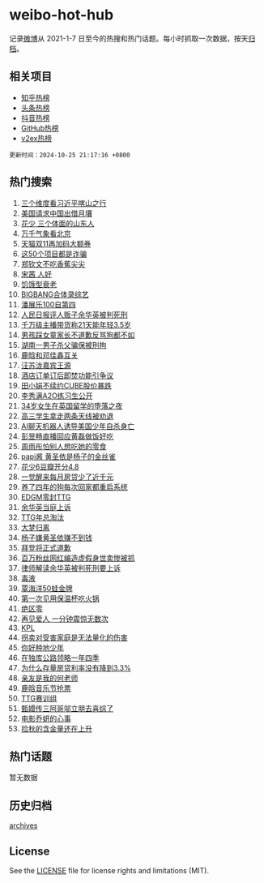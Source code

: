 # weibo-hot-hub

记录[微博](https://www.weibo.com)从 2021-1-7 日至今的热搜和热门话题。每小时抓取一次数据，按天[归档](archives)。

## 相关项目

- [知乎热榜](https://github.com/lonnyzhang423/zhihu-hot-hub)
- [头条热榜](https://github.com/lonnyzhang423/toutiao-hot-hub)
- [抖音热榜](https://github.com/lonnyzhang423/douyin-hot-hub)
- [GitHub热榜](https://github.com/lonnyzhang423/github-hot-hub)
- [v2ex热榜](https://github.com/lonnyzhang423/v2ex-hot-hub)


`更新时间：2024-10-25 21:17:16 +0800`

## 热门搜索

1. [三个维度看习近平喀山之行](https://m.weibo.cn/search?containerid=100103type%3D1%26t%3D10%26q%3D%23%E4%B8%89%E4%B8%AA%E7%BB%B4%E5%BA%A6%E7%9C%8B%E4%B9%A0%E8%BF%91%E5%B9%B3%E5%96%80%E5%B1%B1%E4%B9%8B%E8%A1%8C%23&stream_entry_id=51&isnewpage=1&extparam=seat%3D1%26pos%3D0%26q%3D%2523%25E4%25B8%2589%25E4%25B8%25AA%25E7%25BB%25B4%25E5%25BA%25A6%25E7%259C%258B%25E4%25B9%25A0%25E8%25BF%2591%25E5%25B9%25B3%25E5%2596%2580%25E5%25B1%25B1%25E4%25B9%258B%25E8%25A1%258C%2523%26cate%3D10103%26dgr%3D0%26filter_type%3Drealtimehot%26stream_entry_id%3D51%26c_type%3D51%26display_time%3D1729862235%26pre_seqid%3D17298622353810219472483)
1. [美国请求中国出借月壤](https://m.weibo.cn/search?containerid=100103type%3D1%26t%3D10%26q%3D%23%E7%BE%8E%E5%9B%BD%E8%AF%B7%E6%B1%82%E4%B8%AD%E5%9B%BD%E5%87%BA%E5%80%9F%E6%9C%88%E5%A3%A4%23&stream_entry_id=31&isnewpage=1&extparam=seat%3D1%26pos%3D0%26q%3D%2523%25E7%25BE%258E%25E5%259B%25BD%25E8%25AF%25B7%25E6%25B1%2582%25E4%25B8%25AD%25E5%259B%25BD%25E5%2587%25BA%25E5%2580%259F%25E6%259C%2588%25E5%25A3%25A4%2523%26flag%3D2%26filter_type%3Drealtimehot%26realpos%3D1%26cate%3D5001%26band_rank%3D1%26c_type%3D31%26lcate%3D5001%26stream_entry_id%3D31%26dgr%3D0%26display_time%3D1729862235%26pre_seqid%3D17298622353810219472483)
1. [花少 三个体面的山东人](https://m.weibo.cn/search?containerid=100103type%3D1%26t%3D10%26q%3D%E8%8A%B1%E5%B0%91+%E4%B8%89%E4%B8%AA%E4%BD%93%E9%9D%A2%E7%9A%84%E5%B1%B1%E4%B8%9C%E4%BA%BA&stream_entry_id=31&isnewpage=1&extparam=seat%3D1%26pos%3D1%26q%3D%25E8%258A%25B1%25E5%25B0%2591%2520%25E4%25B8%2589%25E4%25B8%25AA%25E4%25BD%2593%25E9%259D%25A2%25E7%259A%2584%25E5%25B1%25B1%25E4%25B8%259C%25E4%25BA%25BA%26flag%3D1%26filter_type%3Drealtimehot%26realpos%3D2%26cate%3D5001%26band_rank%3D2%26c_type%3D31%26lcate%3D5001%26stream_entry_id%3D31%26dgr%3D0%26display_time%3D1729862235%26pre_seqid%3D17298622353810219472483)
1. [万千气象看北京](https://m.weibo.cn/search?containerid=100103type%3D1%26t%3D10%26q%3D%23%E4%B8%87%E5%8D%83%E6%B0%94%E8%B1%A1%E7%9C%8B%E5%8C%97%E4%BA%AC%23&stream_entry_id=31&isnewpage=1&extparam=seat%3D1%26pos%3D2%26q%3D%2523%25E4%25B8%2587%25E5%258D%2583%25E6%25B0%2594%25E8%25B1%25A1%25E7%259C%258B%25E5%258C%2597%25E4%25BA%25AC%2523%26flag%3D0%26filter_type%3Drealtimehot%26realpos%3D3%26cate%3D5001%26band_rank%3D3%26c_type%3D31%26lcate%3D5001%26stream_entry_id%3D31%26dgr%3D0%26display_time%3D1729862235%26pre_seqid%3D17298622353810219472483)
1. [天猫双11再加码大额券](https://m.weibo.cn/search?containerid=100103type%3D1%26t%3D10%26q%3D%23%E5%A4%A9%E7%8C%AB%E5%8F%8C11%E5%86%8D%E5%8A%A0%E7%A0%81%E5%A4%A7%E9%A2%9D%E5%88%B8%23&stream_entry_id=31&isnewpage=1&extparam=seat%3D1%26pos%3D3%26q%3D%2523%25E5%25A4%25A9%25E7%258C%25AB%25E5%258F%258C11%25E5%2586%258D%25E5%258A%25A0%25E7%25A0%2581%25E5%25A4%25A7%25E9%25A2%259D%25E5%2588%25B8%2523%26topic_ad%3D1%26adid%3D260410%26filter_type%3Drealtimehot%26c_type%3D31%26cate%3D5001%26band_rank%3D4%26is_ad_pos%3D1%26lcate%3D5001%26stream_entry_id%3D31%26dgr%3D0%26display_time%3D1729862235%26pre_seqid%3D17298622353810219472483)
1. [这50个项目都是诈骗](https://m.weibo.cn/search?containerid=100103type%3D1%26t%3D10%26q%3D%23%E8%BF%9950%E4%B8%AA%E9%A1%B9%E7%9B%AE%E9%83%BD%E6%98%AF%E8%AF%88%E9%AA%97%23&stream_entry_id=31&isnewpage=1&extparam=seat%3D1%26pos%3D4%26q%3D%2523%25E8%25BF%259950%25E4%25B8%25AA%25E9%25A1%25B9%25E7%259B%25AE%25E9%2583%25BD%25E6%2598%25AF%25E8%25AF%2588%25E9%25AA%2597%2523%26flag%3D0%26filter_type%3Drealtimehot%26realpos%3D4%26cate%3D5001%26band_rank%3D4%26c_type%3D31%26lcate%3D5001%26stream_entry_id%3D31%26dgr%3D0%26display_time%3D1729862235%26pre_seqid%3D17298622353810219472483)
1. [郑钦文不吃香蕉尖尖](https://m.weibo.cn/search?containerid=100103type%3D1%26t%3D10%26q%3D%E9%83%91%E9%92%A6%E6%96%87%E4%B8%8D%E5%90%83%E9%A6%99%E8%95%89%E5%B0%96%E5%B0%96&stream_entry_id=31&isnewpage=1&extparam=seat%3D1%26pos%3D5%26q%3D%25E9%2583%2591%25E9%2592%25A6%25E6%2596%2587%25E4%25B8%258D%25E5%2590%2583%25E9%25A6%2599%25E8%2595%2589%25E5%25B0%2596%25E5%25B0%2596%26flag%3D0%26filter_type%3Drealtimehot%26realpos%3D5%26cate%3D5001%26band_rank%3D5%26c_type%3D31%26lcate%3D5001%26stream_entry_id%3D31%26dgr%3D0%26display_time%3D1729862235%26pre_seqid%3D17298622353810219472483)
1. [宋茜 人好](https://m.weibo.cn/search?containerid=100103type%3D1%26t%3D10%26q%3D%E5%AE%8B%E8%8C%9C+%E4%BA%BA%E5%A5%BD&stream_entry_id=31&isnewpage=1&extparam=seat%3D1%26pos%3D6%26q%3D%25E5%25AE%258B%25E8%258C%259C%2520%25E4%25BA%25BA%25E5%25A5%25BD%26flag%3D1%26filter_type%3Drealtimehot%26realpos%3D6%26cate%3D5001%26band_rank%3D6%26c_type%3D31%26lcate%3D5001%26stream_entry_id%3D31%26dgr%3D0%26display_time%3D1729862235%26pre_seqid%3D17298622353810219472483)
1. [饥饿型衰老](https://m.weibo.cn/search?containerid=100103type%3D1%26t%3D10%26q%3D%23%E9%A5%A5%E9%A5%BF%E5%9E%8B%E8%A1%B0%E8%80%81%23&stream_entry_id=31&isnewpage=1&extparam=seat%3D1%26pos%3D7%26q%3D%2523%25E9%25A5%25A5%25E9%25A5%25BF%25E5%259E%258B%25E8%25A1%25B0%25E8%2580%2581%2523%26dgr%3D0%26adid%3D260233%26filter_type%3Drealtimehot%26c_type%3D31%26cate%3D5001%26band_rank%3D7%26lcate%3D5001%26stream_entry_id%3D31%26is_ad_pos%3D1%26display_time%3D1729862235%26pre_seqid%3D17298622353810219472483)
1. [BIGBANG合体录综艺](https://m.weibo.cn/search?containerid=100103type%3D1%26t%3D10%26q%3D%23BIGBANG%E5%90%88%E4%BD%93%E5%BD%95%E7%BB%BC%E8%89%BA%23&stream_entry_id=31&isnewpage=1&extparam=seat%3D1%26pos%3D8%26q%3D%2523BIGBANG%25E5%2590%2588%25E4%25BD%2593%25E5%25BD%2595%25E7%25BB%25BC%25E8%2589%25BA%2523%26flag%3D1%26filter_type%3Drealtimehot%26realpos%3D7%26cate%3D5001%26band_rank%3D7%26c_type%3D31%26lcate%3D5001%26stream_entry_id%3D31%26dgr%3D0%26display_time%3D1729862235%26pre_seqid%3D17298622353810219472483)
1. [潘展乐100自第四](https://m.weibo.cn/search?containerid=100103type%3D1%26t%3D10%26q%3D%23%E6%BD%98%E5%B1%95%E4%B9%90100%E8%87%AA%E7%AC%AC%E5%9B%9B%23&stream_entry_id=31&isnewpage=1&extparam=seat%3D1%26pos%3D9%26q%3D%2523%25E6%25BD%2598%25E5%25B1%2595%25E4%25B9%2590100%25E8%2587%25AA%25E7%25AC%25AC%25E5%259B%259B%2523%26flag%3D1%26filter_type%3Drealtimehot%26realpos%3D8%26cate%3D5001%26band_rank%3D8%26c_type%3D31%26lcate%3D5001%26stream_entry_id%3D31%26dgr%3D0%26display_time%3D1729862235%26pre_seqid%3D17298622353810219472483)
1. [人民日报评人贩子余华英被判死刑](https://m.weibo.cn/search?containerid=100103type%3D1%26t%3D10%26q%3D%23%E4%BA%BA%E6%B0%91%E6%97%A5%E6%8A%A5%E8%AF%84%E4%BA%BA%E8%B4%A9%E5%AD%90%E4%BD%99%E5%8D%8E%E8%8B%B1%E8%A2%AB%E5%88%A4%E6%AD%BB%E5%88%91%23&stream_entry_id=31&isnewpage=1&extparam=seat%3D1%26pos%3D10%26q%3D%2523%25E4%25BA%25BA%25E6%25B0%2591%25E6%2597%25A5%25E6%258A%25A5%25E8%25AF%2584%25E4%25BA%25BA%25E8%25B4%25A9%25E5%25AD%2590%25E4%25BD%2599%25E5%258D%258E%25E8%258B%25B1%25E8%25A2%25AB%25E5%2588%25A4%25E6%25AD%25BB%25E5%2588%2591%2523%26flag%3D1%26filter_type%3Drealtimehot%26realpos%3D9%26cate%3D5001%26band_rank%3D9%26c_type%3D31%26lcate%3D5001%26stream_entry_id%3D31%26dgr%3D0%26display_time%3D1729862235%26pre_seqid%3D17298622353810219472483)
1. [千万级主播带货称21天能年轻3.5岁](https://m.weibo.cn/search?containerid=100103type%3D1%26t%3D10%26q%3D%23%E5%8D%83%E4%B8%87%E7%BA%A7%E4%B8%BB%E6%92%AD%E5%B8%A6%E8%B4%A7%E7%A7%B021%E5%A4%A9%E8%83%BD%E5%B9%B4%E8%BD%BB3.5%E5%B2%81%23&stream_entry_id=31&isnewpage=1&extparam=seat%3D1%26pos%3D11%26q%3D%2523%25E5%258D%2583%25E4%25B8%2587%25E7%25BA%25A7%25E4%25B8%25BB%25E6%2592%25AD%25E5%25B8%25A6%25E8%25B4%25A7%25E7%25A7%25B021%25E5%25A4%25A9%25E8%2583%25BD%25E5%25B9%25B4%25E8%25BD%25BB3.5%25E5%25B2%2581%2523%26flag%3D1%26filter_type%3Drealtimehot%26realpos%3D10%26cate%3D5001%26band_rank%3D10%26c_type%3D31%26lcate%3D5001%26stream_entry_id%3D31%26dgr%3D0%26display_time%3D1729862235%26pre_seqid%3D17298622353810219472483)
1. [男孩踩女童家长不道歉反骂狗都不如](https://m.weibo.cn/search?containerid=100103type%3D1%26t%3D10%26q%3D%23%E7%94%B7%E5%AD%A9%E8%B8%A9%E5%A5%B3%E7%AB%A5%E5%AE%B6%E9%95%BF%E4%B8%8D%E9%81%93%E6%AD%89%E5%8F%8D%E9%AA%82%E7%8B%97%E9%83%BD%E4%B8%8D%E5%A6%82%23&stream_entry_id=31&isnewpage=1&extparam=seat%3D1%26pos%3D12%26q%3D%2523%25E7%2594%25B7%25E5%25AD%25A9%25E8%25B8%25A9%25E5%25A5%25B3%25E7%25AB%25A5%25E5%25AE%25B6%25E9%2595%25BF%25E4%25B8%258D%25E9%2581%2593%25E6%25AD%2589%25E5%258F%258D%25E9%25AA%2582%25E7%258B%2597%25E9%2583%25BD%25E4%25B8%258D%25E5%25A6%2582%2523%26flag%3D1%26filter_type%3Drealtimehot%26realpos%3D11%26cate%3D5001%26band_rank%3D11%26c_type%3D31%26lcate%3D5001%26stream_entry_id%3D31%26dgr%3D0%26display_time%3D1729862235%26pre_seqid%3D17298622353810219472483)
1. [湖南一男子杀父骗保被刑拘](https://m.weibo.cn/search?containerid=100103type%3D1%26t%3D10%26q%3D%23%E6%B9%96%E5%8D%97%E4%B8%80%E7%94%B7%E5%AD%90%E6%9D%80%E7%88%B6%E9%AA%97%E4%BF%9D%E8%A2%AB%E5%88%91%E6%8B%98%23&stream_entry_id=31&isnewpage=1&extparam=seat%3D1%26pos%3D13%26q%3D%2523%25E6%25B9%2596%25E5%258D%2597%25E4%25B8%2580%25E7%2594%25B7%25E5%25AD%2590%25E6%259D%2580%25E7%2588%25B6%25E9%25AA%2597%25E4%25BF%259D%25E8%25A2%25AB%25E5%2588%2591%25E6%258B%2598%2523%26flag%3D1%26filter_type%3Drealtimehot%26realpos%3D12%26cate%3D5001%26band_rank%3D12%26c_type%3D31%26lcate%3D5001%26stream_entry_id%3D31%26dgr%3D0%26display_time%3D1729862235%26pre_seqid%3D17298622353810219472483)
1. [鹿晗和邓佳鑫互关](https://m.weibo.cn/search?containerid=100103type%3D1%26t%3D10%26q%3D%23%E9%B9%BF%E6%99%97%E5%92%8C%E9%82%93%E4%BD%B3%E9%91%AB%E4%BA%92%E5%85%B3%23&stream_entry_id=31&isnewpage=1&extparam=seat%3D1%26pos%3D14%26q%3D%2523%25E9%25B9%25BF%25E6%2599%2597%25E5%2592%258C%25E9%2582%2593%25E4%25BD%25B3%25E9%2591%25AB%25E4%25BA%2592%25E5%2585%25B3%2523%26flag%3D0%26filter_type%3Drealtimehot%26realpos%3D13%26cate%3D5001%26band_rank%3D13%26c_type%3D31%26lcate%3D5001%26stream_entry_id%3D31%26dgr%3D0%26display_time%3D1729862235%26pre_seqid%3D17298622353810219472483)
1. [汪苏泷嘉宾王源](https://m.weibo.cn/search?containerid=100103type%3D1%26t%3D10%26q%3D%23%E6%B1%AA%E8%8B%8F%E6%B3%B7%E5%98%89%E5%AE%BE%E7%8E%8B%E6%BA%90%23&stream_entry_id=31&isnewpage=1&extparam=seat%3D1%26pos%3D15%26q%3D%2523%25E6%25B1%25AA%25E8%258B%258F%25E6%25B3%25B7%25E5%2598%2589%25E5%25AE%25BE%25E7%258E%258B%25E6%25BA%2590%2523%26flag%3D1%26filter_type%3Drealtimehot%26realpos%3D14%26cate%3D5001%26band_rank%3D14%26c_type%3D31%26lcate%3D5001%26stream_entry_id%3D31%26dgr%3D0%26display_time%3D1729862235%26pre_seqid%3D17298622353810219472483)
1. [酒店订单订后即焚功能引争议](https://m.weibo.cn/search?containerid=100103type%3D1%26t%3D10%26q%3D%23%E9%85%92%E5%BA%97%E8%AE%A2%E5%8D%95%E8%AE%A2%E5%90%8E%E5%8D%B3%E7%84%9A%E5%8A%9F%E8%83%BD%E5%BC%95%E4%BA%89%E8%AE%AE%23&stream_entry_id=31&isnewpage=1&extparam=seat%3D1%26pos%3D16%26q%3D%2523%25E9%2585%2592%25E5%25BA%2597%25E8%25AE%25A2%25E5%258D%2595%25E8%25AE%25A2%25E5%2590%258E%25E5%258D%25B3%25E7%2584%259A%25E5%258A%259F%25E8%2583%25BD%25E5%25BC%2595%25E4%25BA%2589%25E8%25AE%25AE%2523%26flag%3D1%26filter_type%3Drealtimehot%26realpos%3D15%26cate%3D5001%26band_rank%3D15%26c_type%3D31%26lcate%3D5001%26stream_entry_id%3D31%26dgr%3D0%26display_time%3D1729862235%26pre_seqid%3D17298622353810219472483)
1. [田小娟不续约CUBE股价暴跌](https://m.weibo.cn/search?containerid=100103type%3D1%26t%3D10%26q%3D%23%E7%94%B0%E5%B0%8F%E5%A8%9F%E4%B8%8D%E7%BB%AD%E7%BA%A6CUBE%E8%82%A1%E4%BB%B7%E6%9A%B4%E8%B7%8C%23&stream_entry_id=31&isnewpage=1&extparam=seat%3D1%26pos%3D17%26q%3D%2523%25E7%2594%25B0%25E5%25B0%258F%25E5%25A8%259F%25E4%25B8%258D%25E7%25BB%25AD%25E7%25BA%25A6CUBE%25E8%2582%25A1%25E4%25BB%25B7%25E6%259A%25B4%25E8%25B7%258C%2523%26flag%3D1%26filter_type%3Drealtimehot%26realpos%3D16%26cate%3D5001%26band_rank%3D16%26c_type%3D31%26lcate%3D5001%26stream_entry_id%3D31%26dgr%3D0%26display_time%3D1729862235%26pre_seqid%3D17298622353810219472483)
1. [李秀满A2O练习生公开](https://m.weibo.cn/search?containerid=100103type%3D1%26t%3D10%26q%3D%23%E6%9D%8E%E7%A7%80%E6%BB%A1A2O%E7%BB%83%E4%B9%A0%E7%94%9F%E5%85%AC%E5%BC%80%23&stream_entry_id=31&isnewpage=1&extparam=seat%3D1%26pos%3D18%26q%3D%2523%25E6%259D%258E%25E7%25A7%2580%25E6%25BB%25A1A2O%25E7%25BB%2583%25E4%25B9%25A0%25E7%2594%259F%25E5%2585%25AC%25E5%25BC%2580%2523%26flag%3D1%26filter_type%3Drealtimehot%26realpos%3D17%26cate%3D5001%26band_rank%3D17%26c_type%3D31%26lcate%3D5001%26stream_entry_id%3D31%26dgr%3D0%26display_time%3D1729862235%26pre_seqid%3D17298622353810219472483)
1. [34岁女生在英国留学的堕落之夜](https://m.weibo.cn/search?containerid=100103type%3D1%26t%3D10%26q%3D34%E5%B2%81%E5%A5%B3%E7%94%9F%E5%9C%A8%E8%8B%B1%E5%9B%BD%E7%95%99%E5%AD%A6%E7%9A%84%E5%A0%95%E8%90%BD%E4%B9%8B%E5%A4%9C&stream_entry_id=31&isnewpage=1&extparam=seat%3D1%26pos%3D19%26q%3D34%25E5%25B2%2581%25E5%25A5%25B3%25E7%2594%259F%25E5%259C%25A8%25E8%258B%25B1%25E5%259B%25BD%25E7%2595%2599%25E5%25AD%25A6%25E7%259A%2584%25E5%25A0%2595%25E8%2590%25BD%25E4%25B9%258B%25E5%25A4%259C%26flag%3D0%26filter_type%3Drealtimehot%26realpos%3D18%26cate%3D5001%26band_rank%3D18%26c_type%3D31%26lcate%3D5001%26stream_entry_id%3D31%26dgr%3D0%26display_time%3D1729862235%26pre_seqid%3D17298622353810219472483)
1. [高三学生拿走两条天线被劝退](https://m.weibo.cn/search?containerid=100103type%3D1%26t%3D10%26q%3D%23%E9%AB%98%E4%B8%89%E5%AD%A6%E7%94%9F%E6%8B%BF%E8%B5%B0%E4%B8%A4%E6%9D%A1%E5%A4%A9%E7%BA%BF%E8%A2%AB%E5%8A%9D%E9%80%80%23&stream_entry_id=31&isnewpage=1&extparam=seat%3D1%26pos%3D20%26q%3D%2523%25E9%25AB%2598%25E4%25B8%2589%25E5%25AD%25A6%25E7%2594%259F%25E6%258B%25BF%25E8%25B5%25B0%25E4%25B8%25A4%25E6%259D%25A1%25E5%25A4%25A9%25E7%25BA%25BF%25E8%25A2%25AB%25E5%258A%259D%25E9%2580%2580%2523%26flag%3D0%26filter_type%3Drealtimehot%26realpos%3D19%26cate%3D5001%26band_rank%3D19%26c_type%3D31%26lcate%3D5001%26stream_entry_id%3D31%26dgr%3D0%26display_time%3D1729862235%26pre_seqid%3D17298622353810219472483)
1. [AI聊天机器人诱导美国少年自杀身亡](https://m.weibo.cn/search?containerid=100103type%3D1%26t%3D10%26q%3D%23AI%E8%81%8A%E5%A4%A9%E6%9C%BA%E5%99%A8%E4%BA%BA%E8%AF%B1%E5%AF%BC%E7%BE%8E%E5%9B%BD%E5%B0%91%E5%B9%B4%E8%87%AA%E6%9D%80%E8%BA%AB%E4%BA%A1%23&stream_entry_id=31&isnewpage=1&extparam=seat%3D1%26pos%3D21%26q%3D%2523AI%25E8%2581%258A%25E5%25A4%25A9%25E6%259C%25BA%25E5%2599%25A8%25E4%25BA%25BA%25E8%25AF%25B1%25E5%25AF%25BC%25E7%25BE%258E%25E5%259B%25BD%25E5%25B0%2591%25E5%25B9%25B4%25E8%2587%25AA%25E6%259D%2580%25E8%25BA%25AB%25E4%25BA%25A1%2523%26flag%3D1%26filter_type%3Drealtimehot%26realpos%3D20%26cate%3D5001%26band_rank%3D20%26c_type%3D31%26lcate%3D5001%26stream_entry_id%3D31%26dgr%3D0%26display_time%3D1729862235%26pre_seqid%3D17298622353810219472483)
1. [彭昱畅直播回应黄磊做饭好吃](https://m.weibo.cn/search?containerid=100103type%3D1%26t%3D10%26q%3D%23%E5%BD%AD%E6%98%B1%E7%95%85%E7%9B%B4%E6%92%AD%E5%9B%9E%E5%BA%94%E9%BB%84%E7%A3%8A%E5%81%9A%E9%A5%AD%E5%A5%BD%E5%90%83%23&stream_entry_id=31&isnewpage=1&extparam=seat%3D1%26pos%3D22%26q%3D%2523%25E5%25BD%25AD%25E6%2598%25B1%25E7%2595%2585%25E7%259B%25B4%25E6%2592%25AD%25E5%259B%259E%25E5%25BA%2594%25E9%25BB%2584%25E7%25A3%258A%25E5%2581%259A%25E9%25A5%25AD%25E5%25A5%25BD%25E5%2590%2583%2523%26flag%3D2%26filter_type%3Drealtimehot%26realpos%3D21%26cate%3D5001%26band_rank%3D21%26c_type%3D31%26lcate%3D5001%26stream_entry_id%3D31%26dgr%3D0%26display_time%3D1729862235%26pre_seqid%3D17298622353810219472483)
1. [周雨彤怕别人想吃她的零食](https://m.weibo.cn/search?containerid=100103type%3D1%26t%3D10%26q%3D%23%E5%91%A8%E9%9B%A8%E5%BD%A4%E6%80%95%E5%88%AB%E4%BA%BA%E6%83%B3%E5%90%83%E5%A5%B9%E7%9A%84%E9%9B%B6%E9%A3%9F%23&stream_entry_id=31&isnewpage=1&extparam=seat%3D1%26pos%3D23%26q%3D%2523%25E5%2591%25A8%25E9%259B%25A8%25E5%25BD%25A4%25E6%2580%2595%25E5%2588%25AB%25E4%25BA%25BA%25E6%2583%25B3%25E5%2590%2583%25E5%25A5%25B9%25E7%259A%2584%25E9%259B%25B6%25E9%25A3%259F%2523%26flag%3D2%26filter_type%3Drealtimehot%26realpos%3D22%26cate%3D5001%26band_rank%3D22%26c_type%3D31%26lcate%3D5001%26stream_entry_id%3D31%26dgr%3D0%26display_time%3D1729862235%26pre_seqid%3D17298622353810219472483)
1. [papi酱 黄圣依是杨子的金丝雀](https://m.weibo.cn/search?containerid=100103type%3D1%26t%3D10%26q%3Dpapi%E9%85%B1+%E9%BB%84%E5%9C%A3%E4%BE%9D%E6%98%AF%E6%9D%A8%E5%AD%90%E7%9A%84%E9%87%91%E4%B8%9D%E9%9B%80&stream_entry_id=31&isnewpage=1&extparam=seat%3D1%26pos%3D24%26q%3Dpapi%25E9%2585%25B1%2520%25E9%25BB%2584%25E5%259C%25A3%25E4%25BE%259D%25E6%2598%25AF%25E6%259D%25A8%25E5%25AD%2590%25E7%259A%2584%25E9%2587%2591%25E4%25B8%259D%25E9%259B%2580%26flag%3D2%26filter_type%3Drealtimehot%26realpos%3D23%26cate%3D5001%26band_rank%3D23%26c_type%3D31%26lcate%3D5001%26stream_entry_id%3D31%26dgr%3D0%26display_time%3D1729862235%26pre_seqid%3D17298622353810219472483)
1. [花少6豆瓣开分4.8](https://m.weibo.cn/search?containerid=100103type%3D1%26t%3D10%26q%3D%23%E8%8A%B1%E5%B0%916%E8%B1%86%E7%93%A3%E5%BC%80%E5%88%864.8%23&stream_entry_id=31&isnewpage=1&extparam=seat%3D1%26pos%3D25%26q%3D%2523%25E8%258A%25B1%25E5%25B0%25916%25E8%25B1%2586%25E7%2593%25A3%25E5%25BC%2580%25E5%2588%25864.8%2523%26flag%3D1%26filter_type%3Drealtimehot%26realpos%3D24%26cate%3D5001%26band_rank%3D24%26c_type%3D31%26lcate%3D5001%26stream_entry_id%3D31%26dgr%3D0%26display_time%3D1729862235%26pre_seqid%3D17298622353810219472483)
1. [一觉醒来每月房贷少了近千元](https://m.weibo.cn/search?containerid=100103type%3D1%26t%3D10%26q%3D%23%E4%B8%80%E8%A7%89%E9%86%92%E6%9D%A5%E6%AF%8F%E6%9C%88%E6%88%BF%E8%B4%B7%E5%B0%91%E4%BA%86%E8%BF%91%E5%8D%83%E5%85%83%23&stream_entry_id=31&isnewpage=1&extparam=seat%3D1%26pos%3D26%26q%3D%2523%25E4%25B8%2580%25E8%25A7%2589%25E9%2586%2592%25E6%259D%25A5%25E6%25AF%258F%25E6%259C%2588%25E6%2588%25BF%25E8%25B4%25B7%25E5%25B0%2591%25E4%25BA%2586%25E8%25BF%2591%25E5%258D%2583%25E5%2585%2583%2523%26flag%3D0%26filter_type%3Drealtimehot%26realpos%3D25%26cate%3D5001%26band_rank%3D25%26c_type%3D31%26lcate%3D5001%26stream_entry_id%3D31%26dgr%3D0%26display_time%3D1729862235%26pre_seqid%3D17298622353810219472483)
1. [养了四年的狗每次回家都重启系统](https://m.weibo.cn/search?containerid=100103type%3D1%26t%3D10%26q%3D%E5%85%BB%E4%BA%86%E5%9B%9B%E5%B9%B4%E7%9A%84%E7%8B%97%E6%AF%8F%E6%AC%A1%E5%9B%9E%E5%AE%B6%E9%83%BD%E9%87%8D%E5%90%AF%E7%B3%BB%E7%BB%9F&stream_entry_id=31&isnewpage=1&extparam=seat%3D1%26pos%3D27%26q%3D%25E5%2585%25BB%25E4%25BA%2586%25E5%259B%259B%25E5%25B9%25B4%25E7%259A%2584%25E7%258B%2597%25E6%25AF%258F%25E6%25AC%25A1%25E5%259B%259E%25E5%25AE%25B6%25E9%2583%25BD%25E9%2587%258D%25E5%2590%25AF%25E7%25B3%25BB%25E7%25BB%259F%26flag%3D1%26filter_type%3Drealtimehot%26realpos%3D26%26cate%3D5001%26band_rank%3D26%26c_type%3D31%26lcate%3D5001%26stream_entry_id%3D31%26dgr%3D0%26display_time%3D1729862235%26pre_seqid%3D17298622353810219472483)
1. [EDGM零封TTG](https://m.weibo.cn/search?containerid=100103type%3D1%26t%3D10%26q%3D%23EDGM%E9%9B%B6%E5%B0%81TTG%23&stream_entry_id=31&isnewpage=1&extparam=seat%3D1%26pos%3D28%26q%3D%2523EDGM%25E9%259B%25B6%25E5%25B0%2581TTG%2523%26flag%3D1%26filter_type%3Drealtimehot%26realpos%3D27%26cate%3D5001%26band_rank%3D27%26c_type%3D31%26lcate%3D5001%26stream_entry_id%3D31%26dgr%3D0%26display_time%3D1729862235%26pre_seqid%3D17298622353810219472483)
1. [余华英当庭上诉](https://m.weibo.cn/search?containerid=100103type%3D1%26t%3D10%26q%3D%23%E4%BD%99%E5%8D%8E%E8%8B%B1%E5%BD%93%E5%BA%AD%E4%B8%8A%E8%AF%89%23&stream_entry_id=31&isnewpage=1&extparam=seat%3D1%26pos%3D29%26q%3D%2523%25E4%25BD%2599%25E5%258D%258E%25E8%258B%25B1%25E5%25BD%2593%25E5%25BA%25AD%25E4%25B8%258A%25E8%25AF%2589%2523%26flag%3D0%26filter_type%3Drealtimehot%26realpos%3D28%26cate%3D5001%26band_rank%3D28%26c_type%3D31%26lcate%3D5001%26stream_entry_id%3D31%26dgr%3D0%26display_time%3D1729862235%26pre_seqid%3D17298622353810219472483)
1. [TTG年总淘汰](https://m.weibo.cn/search?containerid=100103type%3D1%26t%3D10%26q%3D%23TTG%E5%B9%B4%E6%80%BB%E6%B7%98%E6%B1%B0%23&stream_entry_id=31&isnewpage=1&extparam=seat%3D1%26pos%3D30%26q%3D%2523TTG%25E5%25B9%25B4%25E6%2580%25BB%25E6%25B7%2598%25E6%25B1%25B0%2523%26flag%3D1%26filter_type%3Drealtimehot%26realpos%3D29%26cate%3D5001%26band_rank%3D29%26c_type%3D31%26lcate%3D5001%26stream_entry_id%3D31%26dgr%3D0%26display_time%3D1729862235%26pre_seqid%3D17298622353810219472483)
1. [大梦归离](https://m.weibo.cn/search?containerid=100103type%3D1%26t%3D10%26q%3D%E5%A4%A7%E6%A2%A6%E5%BD%92%E7%A6%BB&stream_entry_id=31&isnewpage=1&extparam=seat%3D1%26pos%3D31%26q%3D%25E5%25A4%25A7%25E6%25A2%25A6%25E5%25BD%2592%25E7%25A6%25BB%26flag%3D0%26filter_type%3Drealtimehot%26realpos%3D30%26cate%3D5001%26band_rank%3D30%26c_type%3D31%26lcate%3D5001%26stream_entry_id%3D31%26dgr%3D0%26display_time%3D1729862235%26pre_seqid%3D17298622353810219472483)
1. [杨子嫌黄圣依赚不到钱](https://m.weibo.cn/search?containerid=100103type%3D1%26t%3D10%26q%3D%23%E6%9D%A8%E5%AD%90%E5%AB%8C%E9%BB%84%E5%9C%A3%E4%BE%9D%E8%B5%9A%E4%B8%8D%E5%88%B0%E9%92%B1%23&stream_entry_id=31&isnewpage=1&extparam=seat%3D1%26pos%3D32%26q%3D%2523%25E6%259D%25A8%25E5%25AD%2590%25E5%25AB%258C%25E9%25BB%2584%25E5%259C%25A3%25E4%25BE%259D%25E8%25B5%259A%25E4%25B8%258D%25E5%2588%25B0%25E9%2592%25B1%2523%26flag%3D0%26filter_type%3Drealtimehot%26realpos%3D31%26cate%3D5001%26band_rank%3D31%26c_type%3D31%26lcate%3D5001%26stream_entry_id%3D31%26dgr%3D0%26display_time%3D1729862235%26pre_seqid%3D17298622353810219472483)
1. [拜登将正式道歉](https://m.weibo.cn/search?containerid=100103type%3D1%26t%3D10%26q%3D%23%E6%8B%9C%E7%99%BB%E5%B0%86%E6%AD%A3%E5%BC%8F%E9%81%93%E6%AD%89%23&stream_entry_id=31&isnewpage=1&extparam=seat%3D1%26pos%3D33%26q%3D%2523%25E6%258B%259C%25E7%2599%25BB%25E5%25B0%2586%25E6%25AD%25A3%25E5%25BC%258F%25E9%2581%2593%25E6%25AD%2589%2523%26flag%3D1%26filter_type%3Drealtimehot%26realpos%3D32%26cate%3D5001%26band_rank%3D32%26c_type%3D31%26lcate%3D5001%26stream_entry_id%3D31%26dgr%3D0%26display_time%3D1729862235%26pre_seqid%3D17298622353810219472483)
1. [百万粉丝网红编造虚假身世卖惨被抓](https://m.weibo.cn/search?containerid=100103type%3D1%26t%3D10%26q%3D%23%E7%99%BE%E4%B8%87%E7%B2%89%E4%B8%9D%E7%BD%91%E7%BA%A2%E7%BC%96%E9%80%A0%E8%99%9A%E5%81%87%E8%BA%AB%E4%B8%96%E5%8D%96%E6%83%A8%E8%A2%AB%E6%8A%93%23&stream_entry_id=31&isnewpage=1&extparam=seat%3D1%26pos%3D34%26q%3D%2523%25E7%2599%25BE%25E4%25B8%2587%25E7%25B2%2589%25E4%25B8%259D%25E7%25BD%2591%25E7%25BA%25A2%25E7%25BC%2596%25E9%2580%25A0%25E8%2599%259A%25E5%2581%2587%25E8%25BA%25AB%25E4%25B8%2596%25E5%258D%2596%25E6%2583%25A8%25E8%25A2%25AB%25E6%258A%2593%2523%26flag%3D0%26filter_type%3Drealtimehot%26realpos%3D33%26cate%3D5001%26band_rank%3D33%26c_type%3D31%26lcate%3D5001%26stream_entry_id%3D31%26dgr%3D0%26display_time%3D1729862235%26pre_seqid%3D17298622353810219472483)
1. [律师解读余华英被判死刑要上诉](https://m.weibo.cn/search?containerid=100103type%3D1%26t%3D10%26q%3D%23%E5%BE%8B%E5%B8%88%E8%A7%A3%E8%AF%BB%E4%BD%99%E5%8D%8E%E8%8B%B1%E8%A2%AB%E5%88%A4%E6%AD%BB%E5%88%91%E8%A6%81%E4%B8%8A%E8%AF%89%23&stream_entry_id=31&isnewpage=1&extparam=seat%3D1%26pos%3D35%26q%3D%2523%25E5%25BE%258B%25E5%25B8%2588%25E8%25A7%25A3%25E8%25AF%25BB%25E4%25BD%2599%25E5%258D%258E%25E8%258B%25B1%25E8%25A2%25AB%25E5%2588%25A4%25E6%25AD%25BB%25E5%2588%2591%25E8%25A6%2581%25E4%25B8%258A%25E8%25AF%2589%2523%26flag%3D0%26filter_type%3Drealtimehot%26realpos%3D34%26cate%3D5001%26band_rank%3D34%26c_type%3D31%26lcate%3D5001%26stream_entry_id%3D31%26dgr%3D0%26display_time%3D1729862235%26pre_seqid%3D17298622353810219472483)
1. [毒液](https://m.weibo.cn/search?containerid=100103type%3D1%26t%3D10%26q%3D%E6%AF%92%E6%B6%B2&stream_entry_id=31&isnewpage=1&extparam=seat%3D1%26pos%3D36%26q%3D%25E6%25AF%2592%25E6%25B6%25B2%26flag%3D1%26filter_type%3Drealtimehot%26realpos%3D35%26cate%3D5001%26band_rank%3D35%26c_type%3D31%26lcate%3D5001%26stream_entry_id%3D31%26dgr%3D0%26display_time%3D1729862235%26pre_seqid%3D17298622353810219472483)
1. [覃海洋50蛙金牌](https://m.weibo.cn/search?containerid=100103type%3D1%26t%3D10%26q%3D%23%E8%A6%83%E6%B5%B7%E6%B4%8B50%E8%9B%99%E9%87%91%E7%89%8C%23&stream_entry_id=31&isnewpage=1&extparam=seat%3D1%26pos%3D37%26q%3D%2523%25E8%25A6%2583%25E6%25B5%25B7%25E6%25B4%258B50%25E8%259B%2599%25E9%2587%2591%25E7%2589%258C%2523%26flag%3D0%26filter_type%3Drealtimehot%26realpos%3D36%26cate%3D5001%26band_rank%3D36%26c_type%3D31%26lcate%3D5001%26stream_entry_id%3D31%26dgr%3D0%26display_time%3D1729862235%26pre_seqid%3D17298622353810219472483)
1. [第一次见用保温杯吃火锅](https://m.weibo.cn/search?containerid=100103type%3D1%26t%3D10%26q%3D%23%E7%AC%AC%E4%B8%80%E6%AC%A1%E8%A7%81%E7%94%A8%E4%BF%9D%E6%B8%A9%E6%9D%AF%E5%90%83%E7%81%AB%E9%94%85%23&stream_entry_id=31&isnewpage=1&extparam=seat%3D1%26pos%3D38%26q%3D%2523%25E7%25AC%25AC%25E4%25B8%2580%25E6%25AC%25A1%25E8%25A7%2581%25E7%2594%25A8%25E4%25BF%259D%25E6%25B8%25A9%25E6%259D%25AF%25E5%2590%2583%25E7%2581%25AB%25E9%2594%2585%2523%26flag%3D0%26filter_type%3Drealtimehot%26realpos%3D37%26cate%3D5001%26band_rank%3D37%26c_type%3D31%26lcate%3D5001%26stream_entry_id%3D31%26dgr%3D0%26display_time%3D1729862235%26pre_seqid%3D17298622353810219472483)
1. [绝区零](https://m.weibo.cn/search?containerid=100103type%3D1%26t%3D10%26q%3D%E7%BB%9D%E5%8C%BA%E9%9B%B6&stream_entry_id=31&isnewpage=1&extparam=seat%3D1%26pos%3D39%26q%3D%25E7%25BB%259D%25E5%258C%25BA%25E9%259B%25B6%26flag%3D1%26filter_type%3Drealtimehot%26realpos%3D38%26cate%3D5001%26band_rank%3D38%26c_type%3D31%26lcate%3D5001%26stream_entry_id%3D31%26dgr%3D0%26display_time%3D1729862235%26pre_seqid%3D17298622353810219472483)
1. [再见爱人 一分钟震惊无数次](https://m.weibo.cn/search?containerid=100103type%3D1%26t%3D10%26q%3D%E5%86%8D%E8%A7%81%E7%88%B1%E4%BA%BA+%E4%B8%80%E5%88%86%E9%92%9F%E9%9C%87%E6%83%8A%E6%97%A0%E6%95%B0%E6%AC%A1&stream_entry_id=31&isnewpage=1&extparam=seat%3D1%26pos%3D40%26q%3D%25E5%2586%258D%25E8%25A7%2581%25E7%2588%25B1%25E4%25BA%25BA%2520%25E4%25B8%2580%25E5%2588%2586%25E9%2592%259F%25E9%259C%2587%25E6%2583%258A%25E6%2597%25A0%25E6%2595%25B0%25E6%25AC%25A1%26flag%3D1%26filter_type%3Drealtimehot%26realpos%3D39%26cate%3D5001%26band_rank%3D39%26c_type%3D31%26lcate%3D5001%26stream_entry_id%3D31%26dgr%3D0%26display_time%3D1729862235%26pre_seqid%3D17298622353810219472483)
1. [KPL](https://m.weibo.cn/search?containerid=100103type%3D1%26t%3D10%26q%3DKPL&stream_entry_id=31&isnewpage=1&extparam=seat%3D1%26pos%3D41%26q%3DKPL%26flag%3D1%26filter_type%3Drealtimehot%26realpos%3D40%26cate%3D5001%26band_rank%3D40%26c_type%3D31%26lcate%3D5001%26stream_entry_id%3D31%26dgr%3D0%26display_time%3D1729862235%26pre_seqid%3D17298622353810219472483)
1. [拐卖对受害家庭是无法量化的伤害](https://m.weibo.cn/search?containerid=100103type%3D1%26t%3D10%26q%3D%23%E6%8B%90%E5%8D%96%E5%AF%B9%E5%8F%97%E5%AE%B3%E5%AE%B6%E5%BA%AD%E6%98%AF%E6%97%A0%E6%B3%95%E9%87%8F%E5%8C%96%E7%9A%84%E4%BC%A4%E5%AE%B3%23&stream_entry_id=31&isnewpage=1&extparam=seat%3D1%26pos%3D42%26q%3D%2523%25E6%258B%2590%25E5%258D%2596%25E5%25AF%25B9%25E5%258F%2597%25E5%25AE%25B3%25E5%25AE%25B6%25E5%25BA%25AD%25E6%2598%25AF%25E6%2597%25A0%25E6%25B3%2595%25E9%2587%258F%25E5%258C%2596%25E7%259A%2584%25E4%25BC%25A4%25E5%25AE%25B3%2523%26flag%3D1%26filter_type%3Drealtimehot%26realpos%3D41%26cate%3D5001%26band_rank%3D41%26c_type%3D31%26lcate%3D5001%26stream_entry_id%3D31%26dgr%3D0%26display_time%3D1729862235%26pre_seqid%3D17298622353810219472483)
1. [你好种地少年](https://m.weibo.cn/search?containerid=100103type%3D1%26t%3D10%26q%3D%E4%BD%A0%E5%A5%BD%E7%A7%8D%E5%9C%B0%E5%B0%91%E5%B9%B4&stream_entry_id=31&isnewpage=1&extparam=seat%3D1%26pos%3D43%26q%3D%25E4%25BD%25A0%25E5%25A5%25BD%25E7%25A7%258D%25E5%259C%25B0%25E5%25B0%2591%25E5%25B9%25B4%26flag%3D0%26filter_type%3Drealtimehot%26realpos%3D42%26cate%3D5001%26band_rank%3D42%26c_type%3D31%26lcate%3D5001%26stream_entry_id%3D31%26dgr%3D0%26display_time%3D1729862235%26pre_seqid%3D17298622353810219472483)
1. [在独库公路领略一年四季](https://m.weibo.cn/search?containerid=100103type%3D1%26t%3D10%26q%3D%23%E5%9C%A8%E7%8B%AC%E5%BA%93%E5%85%AC%E8%B7%AF%E9%A2%86%E7%95%A5%E4%B8%80%E5%B9%B4%E5%9B%9B%E5%AD%A3%23&stream_entry_id=31&isnewpage=1&extparam=seat%3D1%26pos%3D44%26q%3D%2523%25E5%259C%25A8%25E7%258B%25AC%25E5%25BA%2593%25E5%2585%25AC%25E8%25B7%25AF%25E9%25A2%2586%25E7%2595%25A5%25E4%25B8%2580%25E5%25B9%25B4%25E5%259B%259B%25E5%25AD%25A3%2523%26flag%3D32768%26filter_type%3Drealtimehot%26realpos%3D43%26cate%3D5001%26band_rank%3D43%26c_type%3D31%26lcate%3D5001%26stream_entry_id%3D31%26dgr%3D0%26display_time%3D1729862235%26pre_seqid%3D17298622353810219472483)
1. [为什么存量房贷利率没有降到3.3%](https://m.weibo.cn/search?containerid=100103type%3D1%26t%3D10%26q%3D%23%E4%B8%BA%E4%BB%80%E4%B9%88%E5%AD%98%E9%87%8F%E6%88%BF%E8%B4%B7%E5%88%A9%E7%8E%87%E6%B2%A1%E6%9C%89%E9%99%8D%E5%88%B03.3%25%23&stream_entry_id=31&isnewpage=1&extparam=seat%3D1%26pos%3D45%26q%3D%2523%25E4%25B8%25BA%25E4%25BB%2580%25E4%25B9%2588%25E5%25AD%2598%25E9%2587%258F%25E6%2588%25BF%25E8%25B4%25B7%25E5%2588%25A9%25E7%258E%2587%25E6%25B2%25A1%25E6%259C%2589%25E9%2599%258D%25E5%2588%25B03.3%2525%2523%26flag%3D1%26filter_type%3Drealtimehot%26realpos%3D44%26cate%3D5001%26band_rank%3D44%26c_type%3D31%26lcate%3D5001%26stream_entry_id%3D31%26dgr%3D0%26display_time%3D1729862235%26pre_seqid%3D17298622353810219472483)
1. [亲友是我的何老师](https://m.weibo.cn/search?containerid=100103type%3D1%26t%3D10%26q%3D%23%E4%BA%B2%E5%8F%8B%E6%98%AF%E6%88%91%E7%9A%84%E4%BD%95%E8%80%81%E5%B8%88%23&stream_entry_id=31&isnewpage=1&extparam=seat%3D1%26pos%3D46%26q%3D%2523%25E4%25BA%25B2%25E5%258F%258B%25E6%2598%25AF%25E6%2588%2591%25E7%259A%2584%25E4%25BD%2595%25E8%2580%2581%25E5%25B8%2588%2523%26flag%3D0%26filter_type%3Drealtimehot%26realpos%3D45%26cate%3D5001%26band_rank%3D45%26c_type%3D31%26lcate%3D5001%26stream_entry_id%3D31%26dgr%3D0%26display_time%3D1729862235%26pre_seqid%3D17298622353810219472483)
1. [鹿晗音乐节抢票](https://m.weibo.cn/search?containerid=100103type%3D1%26t%3D10%26q%3D%E9%B9%BF%E6%99%97%E9%9F%B3%E4%B9%90%E8%8A%82%E6%8A%A2%E7%A5%A8&stream_entry_id=31&isnewpage=1&extparam=seat%3D1%26pos%3D47%26q%3D%25E9%25B9%25BF%25E6%2599%2597%25E9%259F%25B3%25E4%25B9%2590%25E8%258A%2582%25E6%258A%25A2%25E7%25A5%25A8%26flag%3D1%26filter_type%3Drealtimehot%26realpos%3D46%26cate%3D5001%26band_rank%3D46%26c_type%3D31%26lcate%3D5001%26stream_entry_id%3D31%26dgr%3D0%26display_time%3D1729862235%26pre_seqid%3D17298622353810219472483)
1. [TTG赛训组](https://m.weibo.cn/search?containerid=100103type%3D1%26t%3D10%26q%3DTTG%E8%B5%9B%E8%AE%AD%E7%BB%84&stream_entry_id=31&isnewpage=1&extparam=seat%3D1%26pos%3D48%26q%3DTTG%25E8%25B5%259B%25E8%25AE%25AD%25E7%25BB%2584%26flag%3D1%26filter_type%3Drealtimehot%26realpos%3D47%26cate%3D5001%26band_rank%3D47%26c_type%3D31%26lcate%3D5001%26stream_entry_id%3D31%26dgr%3D0%26display_time%3D1729862235%26pre_seqid%3D17298622353810219472483)
1. [甄嬛传三阿哥邬立朋去喜综了](https://m.weibo.cn/search?containerid=100103type%3D1%26t%3D10%26q%3D%E7%94%84%E5%AC%9B%E4%BC%A0%E4%B8%89%E9%98%BF%E5%93%A5%E9%82%AC%E7%AB%8B%E6%9C%8B%E5%8E%BB%E5%96%9C%E7%BB%BC%E4%BA%86&stream_entry_id=31&isnewpage=1&extparam=seat%3D1%26pos%3D49%26q%3D%25E7%2594%2584%25E5%25AC%259B%25E4%25BC%25A0%25E4%25B8%2589%25E9%2598%25BF%25E5%2593%25A5%25E9%2582%25AC%25E7%25AB%258B%25E6%259C%258B%25E5%258E%25BB%25E5%2596%259C%25E7%25BB%25BC%25E4%25BA%2586%26flag%3D1%26filter_type%3Drealtimehot%26realpos%3D48%26cate%3D5001%26band_rank%3D48%26c_type%3D31%26lcate%3D5001%26stream_entry_id%3D31%26dgr%3D0%26display_time%3D1729862235%26pre_seqid%3D17298622353810219472483)
1. [电影乔妍的心事](https://m.weibo.cn/search?containerid=100103type%3D1%26t%3D10%26q%3D%23%E7%94%B5%E5%BD%B1%E4%B9%94%E5%A6%8D%E7%9A%84%E5%BF%83%E4%BA%8B%23&stream_entry_id=31&isnewpage=1&extparam=seat%3D1%26pos%3D50%26q%3D%2523%25E7%2594%25B5%25E5%25BD%25B1%25E4%25B9%2594%25E5%25A6%258D%25E7%259A%2584%25E5%25BF%2583%25E4%25BA%258B%2523%26flag%3D0%26filter_type%3Drealtimehot%26realpos%3D49%26cate%3D5001%26band_rank%3D49%26c_type%3D31%26lcate%3D5001%26stream_entry_id%3D31%26dgr%3D0%26display_time%3D1729862235%26pre_seqid%3D17298622353810219472483)
1. [捡秋的含金量还在上升](https://m.weibo.cn/search?containerid=100103type%3D1%26t%3D10%26q%3D%E6%8D%A1%E7%A7%8B%E7%9A%84%E5%90%AB%E9%87%91%E9%87%8F%E8%BF%98%E5%9C%A8%E4%B8%8A%E5%8D%87&stream_entry_id=31&isnewpage=1&extparam=seat%3D1%26pos%3D51%26q%3D%25E6%258D%25A1%25E7%25A7%258B%25E7%259A%2584%25E5%2590%25AB%25E9%2587%2591%25E9%2587%258F%25E8%25BF%2598%25E5%259C%25A8%25E4%25B8%258A%25E5%258D%2587%26flag%3D0%26adid%3D260902%26filter_type%3Drealtimehot%26realpos%3D50%26cate%3D5001%26band_rank%3D50%26c_type%3D31%26lcate%3D5001%26stream_entry_id%3D31%26dgr%3D0%26display_time%3D1729862235%26pre_seqid%3D17298622353810219472483)

## 热门话题

暂无数据

## 历史归档

[archives](archives)

## License

See the [LICENSE](LICENSE) file for license rights and limitations (MIT).
